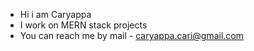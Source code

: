 - Hi i am Caryappa 
- I work on MERN stack projects
- You can reach me by mail - caryappa.cari@gmail.com
